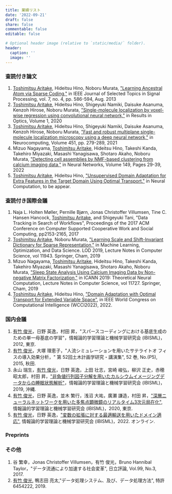 ```yaml
---
title: 業績リスト
date: '2022-09-21'
draft: false
share: false
commentable: false
editable: false

# Optional header image (relative to `static/media/` folder).
header:
  caption: ''
  image: ''
---
```


### 査読付き論文
1. <u>Toshimitsu Aritake</u>, Hideitsu Hino, Noboru Murata, ["Learning Ancestral Atom via Sparse Coding,"](/ja/publication/aal_ieee/) in IEEE Journal of Selected Topics in Signal Processing, vol. 7, no. 4, pp. 586-594, Aug. 2013
1. <u>Toshimitsu Aritake</u>, Hideitsu Hino, Shigeyuki Namiki, Daisuke Asanuma, Kenzoh Hirose, Noboru Murata, ["Single-molecule localization by voxel-wise regression using convolutional neural network,"](/ja/publication/microscopy_regression/) in Results in Optics, Volume 1, 2020
1. <u>Toshimitsu Aritake</u>, Hideitsu Hino, Shigeyuki Namiki, Daisuke Asanuma, Kenzoh Hirose, Noboru Murata, ["Fast and robust multiplane single-molecule localization microscopy using a deep neural network,"](/ja/publication/microscopy_classification/) in Neurocomputing, Volume 451, pp. 279-289, 2021
1. Mizuo Nagayama, <u>Toshimitsu Aritake</u>, Hideitsu Hino, Takeshi Kanda, Takehiro Miyazaki, Masashi Yanagisawa, Shotaro Akaho, Noboru Murata, ["Detecting cell assemblies by NMF-based clustering from calcium imaging data,"](/ja/publication/nmf_cell_assemblies/) in Neural Networks, Volume 149, Pages 29-39, 2022
1. <u>Toshimitsu Aritake</u>, Hideitsu Hino, ["Unsupervised Domain Adaptation for Extra Features in the Target Domain Using Optimal Transport."](/ja/publication/daefs_paper/) in Neural Computation, to be appear.

### 査読付き国際会議
1. Naja L. Holten Møller, Pernille Bjørn, Jonas Christoffer Villumsen, Tine C. Hansen Hancock, <u>Toshimitsu Aritake</u>, and Shigeyuki Tani, "Data Tracking in Search of Workflows", Proceedings of the 2017 ACM Conference on Computer Supported Cooperative Work and Social Computing, pp2153-2165, 2017
1. <u>Toshimitsu Aritake</u>, Noboru Murata, ["Learning Scale and Shift-Invariant Dictionary for Sparse Representation,"](/ja/publication/aal_lod/) in Machine Learning, Optimization, and Data Science. LOD 2019, Lecture Notes in Computer Science, vol 11943. Springer, Cham, 2019
1. Mizuo Nagayama, <u>Toshimitsu Aritake</u>, Hideitsu Hino, Takeshi Kanda, Takehiro Miyazaki, Masashi Yanagisawa, Shotaro Akaho, Noboru Murata, ["Sleep State Analysis Using Calcium Imaging Data by Non-negative Matrix Factorization,"](/ja/publication/nmf_sleep_analysis_icann/) in ICANN 2019: Theoretical Neural Computation, Lecture Notes in Computer Science, vol 11727. Springer, Cham, 2019
1. <u>Toshimitsu Aritake</u>, Hideitsu Hino, ["Domain Adaptation with Optimal Transport for Extended Variable Space"](/ja/publication/daefs_conference), in IEEE World Congress on Computational Intelligence (WCCI2022), 2022.

### 国内会議
1. <u>有竹 俊光</u>，日野 英逸，村田 昇，"スパースコーディングにおける基底生成のための単一母基底の学習"，情報論的学習理論と機械学習研究会 (IBISML)，2012, 東京.
1. <u>有竹 俊光</u>，大塚 理恵子，"人流シミュレーションを用いたサテライトオ フィスの導入効果分析，" 第 52回土木計画学研究・講演集", 52 巻, No.(P5), 2015, 秋田.
1. 永山 瑞生，<u>有竹 俊光</u>，日野 英逸，上田 壮志，宮崎 峻弘，柳沢 正史，赤穂 昭太郎，村田 昇，["非負値行列因子分解を用いたカルシウムイメージングデータからの睡眠状態解析"](/ja/publication/nmf_sleep_analysis_ibis/)，情報論的学習理論と機械学習研究会 (IBISML)，2019, 沖縄.
1. <u>有竹 俊光</u>，日野 英逸，並木 繁行，浅沼 大祐，廣瀬 謙造，村田 昇，["深層ニューラルネットワークを用いた多焦点顕微鏡のリアルタイム3次元局在化"](/ja/publication/microscopy_ibis/), 情報論的学習理論と機械学習研究会 (IBISML)，2020, 東京.
1. <u>有竹 俊光</u>，日野 英逸，["変数の拡張に対する最適輸送を用いたドメイン適応"](/ja/publication/DAEFS_ibis/), 情報論的学習理論と機械学習研究会 (IBISML)，2022. オンライン.

### Preprints
### その他
1. 谷 繁幸，Jonas Christoffer Villumsen，有竹 俊光，Bruno Hannibal Taylor，"データ流通により加速する社会変革", 日立評論, Vol.99, No.3, 2017.
1. <u>有竹 俊光</u>, 鴨志田 亮太,"データ処理システム、及び、データ処理方法", 特許 6454222, 2019.
